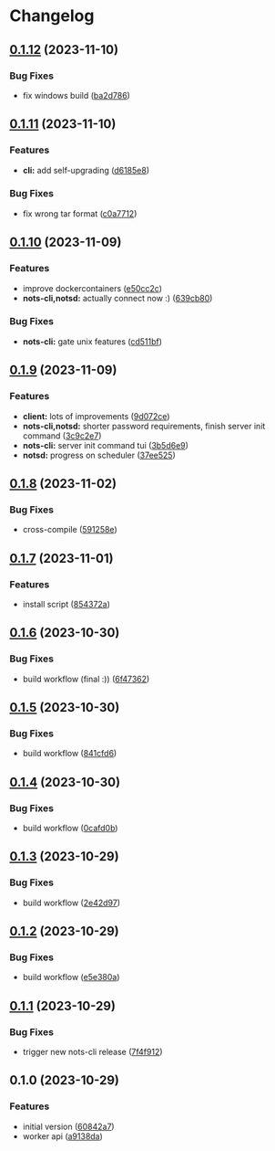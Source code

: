 # Changelog

## [0.1.12](https://github.com/explodingcamera/nots/compare/nots-cli-v0.1.11...nots-cli-v0.1.12) (2023-11-10)


### Bug Fixes

* fix windows build ([ba2d786](https://github.com/explodingcamera/nots/commit/ba2d78685dd518537f00a5730027f8e25b0e9d76))

## [0.1.11](https://github.com/explodingcamera/nots/compare/nots-cli-v0.1.10...nots-cli-v0.1.11) (2023-11-10)


### Features

* **cli:** add self-upgrading ([d6185e8](https://github.com/explodingcamera/nots/commit/d6185e89785d1cc5e3c636ad9a8650f41804f270))


### Bug Fixes

* fix wrong tar format ([c0a7712](https://github.com/explodingcamera/nots/commit/c0a77121249fd1986bd9c932e84964f54532c20b))

## [0.1.10](https://github.com/explodingcamera/nots/compare/nots-cli-v0.1.9...nots-cli-v0.1.10) (2023-11-09)


### Features

* improve dockercontainers ([e50cc2c](https://github.com/explodingcamera/nots/commit/e50cc2ce4d3dee426b0e22d8902d80d6522d1af2))
* **nots-cli,notsd:** actually connect now :) ([639cb80](https://github.com/explodingcamera/nots/commit/639cb80b7db0c20280c9d784a1d88c83e20b322c))


### Bug Fixes

* **nots-cli:** gate unix features ([cd511bf](https://github.com/explodingcamera/nots/commit/cd511bfa63fe99e2e2acd8657820ae8dcbeb24cb))

## [0.1.9](https://github.com/explodingcamera/nots/compare/nots-cli-v0.1.8...nots-cli-v0.1.9) (2023-11-09)


### Features

* **client:** lots of improvements ([9d072ce](https://github.com/explodingcamera/nots/commit/9d072ce3248d384ba5697dcb0f017347edb68ce2))
* **nots-cli,notsd:** shorter password requirements, finish server init command ([3c9c2e7](https://github.com/explodingcamera/nots/commit/3c9c2e7300e51eeda99ed1d3a700e0872a6808d3))
* **nots-cli:** server init command tui ([3b5d6e9](https://github.com/explodingcamera/nots/commit/3b5d6e9264da0c976f78d5f57a6176ea0211e897))
* **notsd:** progress on scheduler ([37ee525](https://github.com/explodingcamera/nots/commit/37ee5251d63d8b881cdb905e53f0b5ac6c6a5f69))

## [0.1.8](https://github.com/explodingcamera/nots/compare/nots-cli-v0.1.7...nots-cli-v0.1.8) (2023-11-02)


### Bug Fixes

* cross-compile ([591258e](https://github.com/explodingcamera/nots/commit/591258ef0436f2da12698aab26827dbd9707ccc6))

## [0.1.7](https://github.com/explodingcamera/nots/compare/nots-cli-v0.1.6...nots-cli-v0.1.7) (2023-11-01)


### Features

* install script ([854372a](https://github.com/explodingcamera/nots/commit/854372ab0a3815cb7e201c523edb02d59be56ae8))

## [0.1.6](https://github.com/explodingcamera/nots/compare/nots-cli-v0.1.5...nots-cli-v0.1.6) (2023-10-30)


### Bug Fixes

* build workflow (final :)) ([6f47362](https://github.com/explodingcamera/nots/commit/6f47362c7ff14b67ce38b1082c98990392c07bc2))

## [0.1.5](https://github.com/explodingcamera/nots/compare/nots-cli-v0.1.4...nots-cli-v0.1.5) (2023-10-30)


### Bug Fixes

* build workflow ([841cfd6](https://github.com/explodingcamera/nots/commit/841cfd693960af698946cd32db6cb782cd0a410a))

## [0.1.4](https://github.com/explodingcamera/nots/compare/nots-cli-v0.1.3...nots-cli-v0.1.4) (2023-10-30)


### Bug Fixes

* build workflow ([0cafd0b](https://github.com/explodingcamera/nots/commit/0cafd0b63df320dec38bbc1c81a76d6a39fdc099))

## [0.1.3](https://github.com/explodingcamera/nots/compare/nots-cli-v0.1.2...nots-cli-v0.1.3) (2023-10-29)


### Bug Fixes

* build workflow ([2e42d97](https://github.com/explodingcamera/nots/commit/2e42d973753d43f6f1809411849eade1208f2557))

## [0.1.2](https://github.com/explodingcamera/nots/compare/nots-cli-v0.1.1...nots-cli-v0.1.2) (2023-10-29)


### Bug Fixes

* build workflow ([e5e380a](https://github.com/explodingcamera/nots/commit/e5e380af94354a51f5cbd5bad0ae0ebc8553e3be))

## [0.1.1](https://github.com/explodingcamera/nots/compare/nots-cli-v0.1.0...nots-cli-v0.1.1) (2023-10-29)


### Bug Fixes

* trigger new nots-cli release ([7f4f912](https://github.com/explodingcamera/nots/commit/7f4f912dd5356f1cde32301d4b5e4dce0207ec89))

## 0.1.0 (2023-10-29)


### Features

* initial version ([60842a7](https://github.com/explodingcamera/nots/commit/60842a7df4aceaf3c0682931ce7ed8d2a324b7ef))
* worker api ([a9138da](https://github.com/explodingcamera/nots/commit/a9138da1fd959c163794359078a4a6803c1b71b1))
